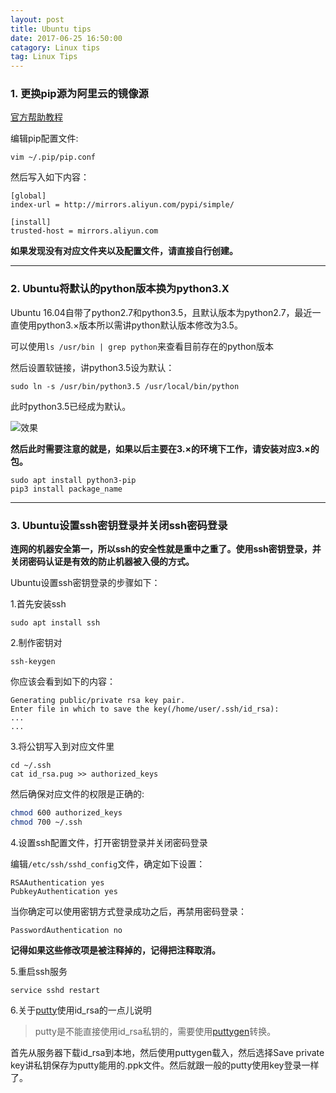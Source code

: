 ```yaml
---
layout: post
title: Ubuntu tips
date: 2017-06-25 16:50:00
catagory: Linux tips
tag: Linux Tips
---
```


### **1. 更换pip源为阿里云的镜像源**

[官方帮助教程](http://mirrors.aliyun.com/help/pypi)

编辑pip配置文件:

`vim ~/.pip/pip.conf`

然后写入如下内容：

```
[global]
index-url = http://mirrors.aliyun.com/pypi/simple/

[install]
trusted-host = mirrors.aliyun.com
```

**如果发现没有对应文件夹以及配置文件，请直接自行创建。**

---

### **2. Ubuntu将默认的python版本换为python3.X**

Ubuntu 16.04自带了python2.7和python3.5，且默认版本为python2.7，最近一直使用python3.×版本所以需讲python默认版本修改为3.5。

可以使用`ls /usr/bin | grep python`来查看目前存在的python版本

然后设置软链接，讲python3.5设为默认：

`sudo ln -s /usr/bin/python3.5 /usr/local/bin/python`

此时python3.5已经成为默认。

![效果](http://oq782gkz3.bkt.clouddn.com/Selection_008.png)

**然后此时需要注意的就是，如果以后主要在3.×的环境下工作，请安装对应3.×的包。**

```
sudo apt install python3-pip
pip3 install package_name
```

---

### **3. Ubuntu设置ssh密钥登录并关闭ssh密码登录**

**连网的机器安全第一，所以ssh的安全性就是重中之重了。使用ssh密钥登录，并关闭密码认证是有效的防止机器被入侵的方式。**

Ubuntu设置ssh密钥登录的步骤如下：

1.首先安装ssh

`sudo apt install ssh`

2.制作密钥对

`ssh-keygen`

你应该会看到如下的内容：

```
Generating public/private rsa key pair.
Enter file in which to save the key(/home/user/.ssh/id_rsa):
...
...
```
3.将公钥写入到对应文件里

```
cd ~/.ssh
cat id_rsa.pug >> authorized_keys
```

然后确保对应文件的权限是正确的:

```bash
chmod 600 authorized_keys
chmod 700 ~/.ssh
```

4.设置ssh配置文件，打开密钥登录并关闭密码登录

编辑`/etc/ssh/sshd_config`文件，确定如下设置：

```
RSAAuthentication yes
PubkeyAuthentication yes
```
当你确定可以使用密钥方式登录成功之后，再禁用密码登录：

`PasswordAuthentication no`

**记得如果这些修改项是被注释掉的，记得把注释取消。**

5.重启ssh服务

`service sshd restart`

6.关于[putty](https://the.earth.li/~sgtatham/putty/latest/w64/putty-64bit-0.69-installer.msi)使用id\_rsa的一点儿说明

> putty是不能直接使用id\_rsa私钥的，需要使用[puttygen](https://the.earth.li/~sgtatham/putty/latest/w64/puttygen.exe)转换。

首先从服务器下载id\_rsa到本地，然后使用puttygen载入，然后选择Save private key讲私钥保存为putty能用的.ppk文件。然后就跟一般的putty使用key登录一样了。
